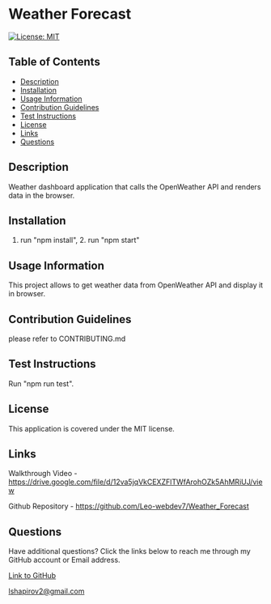 # Weather Forecast

[![License: MIT](https://img.shields.io/badge/License-MIT-yellow.svg)](https://opensource.org/licenses/MIT)

## Table of Contents

* [Description](#description)
* [Installation](#installation)
* [Usage Information](#usage-information)
* [Contribution Guidelines](#contribution-guidelines)
* [Test Instructions](#test-instructions)
* [License](#license)
* [Links](#links)
* [Questions](#questions)

## Description

Weather dashboard application that calls the OpenWeather API and renders data in the browser.

## Installation

1. run "npm install", 2. run "npm start"

## Usage Information

This project allows to get weather data from OpenWeather API and display it in browser.

## Contribution Guidelines

please refer to CONTRIBUTING.md 

## Test Instructions

Run "npm run test".

## License

This application is covered under the MIT license.

## Links

Walkthrough Video - https://drive.google.com/file/d/12va5jqVkCEXZFlTWfArohOZk5AhMRiUJ/view

Github Repository - https://github.com/Leo-webdev7/Weather_Forecast

## Questions

Have additional questions? Click the links below to reach me through my GitHub account or Email address.

[Link to GitHub](https://github.com/Leo-webdev7)

<a href="mailto:lshapirov2@gmail.com">lshapirov2@gmail.com</a>

